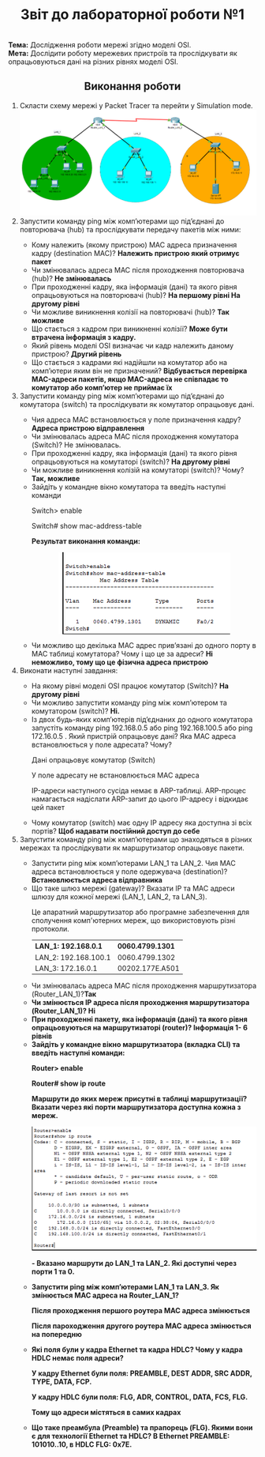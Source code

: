 <h1 align="center">Звіт до лабораторної роботи №1</h1> <br>
<strong>Тема:</strong> Дослідження роботи мережі згідно моделі OSI.<br>
<strong>Мета:</strong> Дослідити роботу мережевих пристроїв та прослідкувати як опрацьовуються дані на різних рівнях моделі OSI.<br>
<h2 align="center">Виконання роботи</h2>
<ol>
<li>Скласти схему мережі у Packet Tracer та перейти у Simulation mode. </li>
<img src="https://github.com/StarLord0298/Reient_TR31_TOTM2020/blob/master/LAB1/network%20diagram.png">
<li>Запустити команду ping між комп’ютерами що під’єднані до повторювача (hub) та прослідкувати передачу пакетів між ними:</li>
  <ul>
    <li>Кому належить (якому пристрою) MAC адреса призначення кадру (destination МАС)? 
  <b>Належить пристрою який отримує пакет</b>
    </li> 
    <li>Чи змінювалась адреса MAC після проходження повторювача (hub)? <b>Не змінювалась</b></li> 
   <li>При проходженні кадру, яка інформація (дані) та якого рівня опрацьовуються на повторювачі (hub)? <b>На першому рівні
	На другому рівні</b></li> 
  <li>Чи можливе виникнення колізії на повторювачі (hub)? 
	<b>Так можливе</b></li> 
  <li>Що стається з кадром при виникненні колізії? 
	<b>Може бути втрачена інформація з кадру.</b></li>
  <li>Який рівень моделі OSI визначає чи кадр належить даному пристрою? 
	<b>Другий рівень</b></li>
  <li>Що стається з кадрами які надійшли на комутатор або на комп’ютери яким він не призначений? 
	<b>Відбувається перевірка MAC-адреси пакетів, якщо  MAC-адреса не співпадає то комутатор або комп’ютер не приймає їх</b>
	</li>
   </ul>
<li>Запустити команду ping між комп’ютерами що під’єднані до комутатора (switch) та прослідкувати як комутатор опрацьовує дані.</li>
  <ul>
	  <li>Чия адреса MAC встановлюється у поле призначення кадру? 
<b>Адреса пристрою відправлення</b></li>
	  <li>Чи змінювалась адреса MAC після проходження комутатора (Switch)? 
		</b>Не змінювалась.</b></li>
	  <li>При проходженні кадру, яка інформація (дані) та якого рівня опрацьовуються на комутаторі (switch)? 
		<b>На другому рівні</b> </li>
	  <li>Чи можливе виникнення колізій на комутаторі (switch)? Чому? 
	<b>Так, можливе</b></li>
	  <li>Зайдіть у командне вікно комутатора та введіть наступні команди <p>Switch> enable</p>
<p>Switch# show mac-address-table</p> <b>Результат виконання команди:</b> <p align="center"><img src="https://github.com/StarLord0298/Reient_TR31_TOTM2020/blob/master/LAB1/3.e.png" align="center"></p> </li>
	  <li>Чи можливо що декілька МАС адрес прив’язані до одного порту в МАС таблиці комутатора? Чому і що це за адреси? 
	<b>Ні неможливо, тому що це фізична адреса пристрою</b></li>
  </ul>	
  <li>Виконати наступні завдання:</li>
   <ul>
	<li>На якому рівні моделі OSI працює комутатор (Switch)? 
	<b>На другому рівні</b></li>
	<li>Чи можливо запустити команду ping між комп’ютером та комутатором (switch)? 
	<b>Ні.</b></li>
	<li>Із двох будь-яких комп’ютерів під’єднаних до одного комутатора запустіть команду ping 192.168.0.5 або ping 192.168.100.5 або ping 172.16.0.5 . Який пристрій опрацьовує дані? Яка МАС адреса встановлюється у поле адресата? Чому? <p>Дані опрацьовує комутатор (Switch)</p> <p>У поле адресату не встановлюється MAC адреса</p> <p>IP-адреси наступного сусіда немає в ARP-таблиці. ARP-процес намагається надіслати ARP-запит до цього  IP-адресу і відкидає цей пакет</p>
	</li>
	<li>Чому комутатор (switch) має одну ІР адресу яка доступна зі всіх портів? 
	<b>Щоб надавати постійний доступ до себе</b></li>
   </ul>
   <li>Запустити команду ping між комп’ютерами що знаходяться в різних мережах та прослідкувати як маршрутизатор опрацьовує пакети.</li>
  	 <ul>
		<li>Запустити ping між комп’ютерами LAN_1 та LAN_2. Чия МАС адреса встановлюється у поле одержувача (destination)? 
			<b>Встановлюється адреса відправника</b></li>
		<li>Що таке шлюз мережі (gateway)? Вказати IP та МАС адреси шлюзу для кожної мережі (LAN_1, LAN_2, та LAN_3). <p>Це апаратний маршрутизатор або програмне забезпечення для сполучення комп'ютерних мереж, що використовують різні протоколи.</p>
			<table>
					<tr>
    						<th>LAN_1: 192.168.0.1</th>
    						<th>0060.4799.1301</th>
   					</tr>
   					<tr>
    						<td>LAN_2: 192.168.100.1</td>
    						<td>0060.4799.1302</td>
					</tr>
					<tr>
    						<td>LAN_3: 172.16.0.1</td>
    						<td>00202.177E.A501</td>
					</tr>
			</table> </li>
		<li>Чи змінювалась адреса MAC після проходження маршрутизатора (Router_LAN_1)?<b>Так</b.</li>
			<li>Чи змінюється ІР адреса після проходження маршрутизатора (Router_LAN_1)? <b>Ні</b></li>
		<li>При проходженні пакету, яка інформація (дані) та якого рівня опрацьовуються на маршрутизаторі (router)? 		
		<b>Інформація 1- 6 рівнів</b></li>
		<li>Зайдіть у командне вікно маршрутизатора (вкладка CLI) та введіть наступні команди:
			<p>Router> enable</p> <p>Router# show ip route</p> <p>Маршрути до яких мереж присутні в таблиці маршрутизації? 	Вказати через які порти маршрутизатора доступна кожна з мереж.</p> <p align="center"><img src="https://github.com/StarLord0298/Reient_TR31_TOTM2020/blob/master/LAB1/router.png"></p><p>- Вказано маршрути до LAN_1 та LAN_2. Які доступні через порти 1 та 0.</p></li>
		<li>Запустити ping між комп’ютерами LAN_1 та LAN_3. Як змінюється МАС адреса на Router_LAN_1? <b><p>Після проходження першого роутера МАС адреса змінюється</p> <p>Після пароходження другого роутера МАС адреса змінюється на попередню</p> </b></li>
		<li>Які поля були у кадра Ethernet та кадра HDLC? Чому у кадра HDLC немає поля адреси? <b> <p>У кадру Ethernet були поля: PREAMBLE, DEST ADDR, SRC ADDR, TYPE, DATA, FCP.</p>
	<p>У кадру HDLC були поля: FLG, ADR, CONTROL, DATA, FCS, FLG.</p>
	<p>Тому що адреси містяться в самих кадрах</></b>
</li>
		<li>Що таке преамбула (Preamble) та прапорець (FLG). Якими вони є для технології Ethernet та HDLC? <b>В Ethernet PREAMBLE: 101010..10, в HDLC FLG: 0x7E.</b></li>
	</ul>
</ol>
